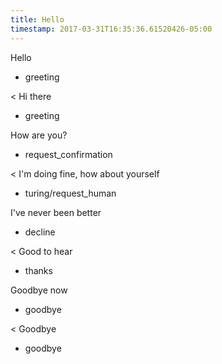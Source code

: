 ```yaml
---
title: Hello
timestamp: 2017-03-31T16:35:36.61520426-05:00
---
```


Hello
* greeting

< Hi there
* greeting

How are you?
* request_confirmation

< I'm doing fine, how about yourself
* turing/request_human

I've never been better
* decline

< Good to hear
* thanks

Goodbye now
* goodbye

< Goodbye
* goodbye
